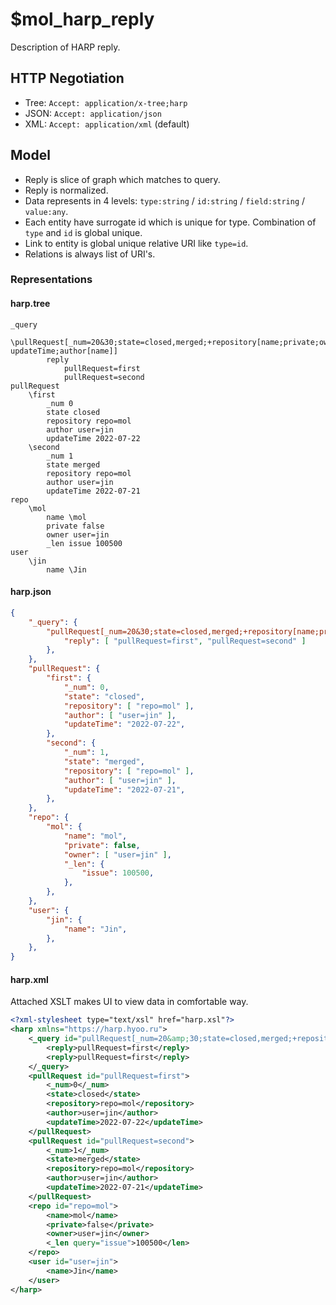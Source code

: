 # $mol_harp_reply

Description of HARP reply.

## HTTP Negotiation

- Tree: `Accept: application/x-tree;harp`
- JSON: `Accept: application/json`
- XML: `Accept: application/xml` (default)

## Model

- Reply is slice of graph which matches to query.
- Reply is normalized.
- Data represents in 4 levels: `type:string` / `id:string` / `field:string` / `value:any`.
- Each entity have surrogate id which is unique for type. Combination of `type` and `id` is global unique.
- Link to entity is global unique relative URI like `type=id`.
- Relations is always list of URI's.

### Representations

#### harp.tree

```tree
_query
	\pullRequest[_num=20&30;state=closed,merged;+repository[name;private;owner[name];_len[issue]];-updateTime;author[name]]
		reply
			pullRequest=first
			pullRequest=second
pullRequest
	\first
		_num 0
		state closed
		repository repo=mol
		author user=jin
		updateTime 2022-07-22
	\second
		_num 1
		state merged
		repository repo=mol
		author user=jin
		updateTime 2022-07-21
repo
	\mol
		name \mol
		private false
		owner user=jin
		_len issue 100500
user
	\jin
		name \Jin
```

#### harp.json

```json
{
	"_query": {
		"pullRequest[_num=20&30;state=closed,merged;+repository[name;private;owner[name];_len[issue]];-updateTime;author[name]]": {
			"reply": [ "pullRequest=first", "pullRequest=second" ]
		},
	},
	"pullRequest": {
		"first": {
			"_num": 0,
			"state": "closed",
			"repository": [ "repo=mol" ],
			"author": [ "user=jin" ],
			"updateTime": "2022-07-22",
		},
		"second": {
			"_num": 1,
			"state": "merged",
			"repository": [ "repo=mol" ],
			"author": [ "user=jin" ],
			"updateTime": "2022-07-21",
		},	
	},
	"repo": {
		"mol": {
			"name": "mol",
			"private": false,
			"owner": [ "user=jin" ],
			"_len": {
				"issue": 100500,
			},
		},
	},
	"user": {
		"jin": {
			"name": "Jin",
		},
	},
}
```

#### harp.xml

Attached XSLT makes UI to view data in comfortable way.

```xml
<?xml-stylesheet type="text/xsl" href="harp.xsl"?>
<harp xmlns="https://harp.hyoo.ru">
	<_query id="pullRequest[_num=20&amp;30;state=closed,merged;+repository[name;private;owner[name];_len[issue]];-updateTime;author[name]]">
		<reply>pullRequest=first</reply>
		<reply>pullRequest=first</reply>
	</_query>
	<pullRequest id="pullRequest=first">
		<_num>0</_num>
		<state>closed</state>
		<repository>repo=mol</repository>
		<author>user=jin</author>
		<updateTime>2022-07-22</updateTime>
	</pullRequest>
	<pullRequest id="pullRequest=second">
		<_num>1</_num>
		<state>merged</state>
		<repository>repo=mol</repository>
		<author>user=jin</author>
		<updateTime>2022-07-21</updateTime>
	</pullRequest>
	<repo id="repo=mol">
		<name>mol</name>
		<private>false</private>
		<owner>user=jin</owner>
		<_len query="issue">100500</len>
	</repo>
	<user id="user=jin">
		<name>Jin</name>
	</user>
</harp>
```

